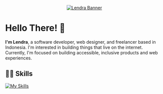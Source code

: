 <p align="center">
  <a href="https://github.com/lendradxx">
    <picture>
      <source media="(prefers-color-scheme: dark)" srcset="https://github.com/lendradxx/lendradxx/blob/master/assets/banner-dark.png">
      <img alt="Lendra Banner" src="https://github.com/lendradxx/lendradxx/blob/master/assets/banner-light.png">
    </picture>
  </a>
</p>

# Hello There! 👋

<b>I'm Lendra</b>, a software developer, web designer, and freelancer based in Indonesia. I'm interested in building things that live on the internet. Currently, I'm focused on building accessible, inclusive products and web experiences.

## 👨‍💻 Skills

[![My Skills](https://skillicons.dev/icons?i=php,js,html,css,linux,git,github)](https://github.com/lendradxx)
